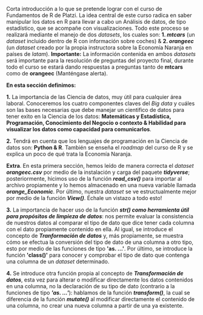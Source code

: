 Corta introducción a lo que se pretende lograr con el curso de Fundamentos de R de Platzi. La idea central de este curso radica en saber manipular los datos en R para llevar a cabo un Análisis de datos, de tipo estadístico, que se acompañe con visualizaciones. Todo este proceso se realizará mediante el manejo de dos _datasets_, los cuales son: **1. _mtcars_** (un _dataset_ incluido dentro de R con información sobre coches) & **2. _orangeec_** (un _dataset_ creado por la propia instructora sobre la Economía Naranja en países de _latam_). **Importante:** La información contenida en ambos _datasets_ será importante para la resolución de preguntas del proyecto final, durante todo el curso se estará dando respuestas a preguntas tanto de **mtcars** como de **orangeec** (Manténgase alerta).

**En esta sección definimos:**

**1.** La importancia de las Ciencia de datos, muy útil para cualquier área laboral. Conoceremos los cuatro componentes claves del _Big data_ y cuáles son las bases necesarias que debe manejar un cientifico de datos para tener exito en la Ciencia de los datos: **Matemáticas y Estadística, Programación, Conocimiento del Negocio o contexto & Habilidad para visualizar los datos como capacidad para comunicarlos**.

**2.** Tendrá en cuenta que los lenguajes de programación en la Ciencia de datos son: **Python & R**. También se enseña el _roadmap_ del curso de R y se explica un poco de qué trata la Economía Naranja.

**Extra**. En esta primera sección, hemos leído de manera correcta el _dataset_ **_orangeec.csv_** por medio de la instalación y carga del paquete **_tidyverse_**; posteriormente, hicimos uso de la función **_read_csv()_** para importar al archivo propiamente y lo hemos almacenado en una nueva variable llamada **_orange_Economic_**. Por último, nuestra _dataset_ se ve estructualmente mejor por medio de la función **_View()_**. Échale un vistazo a todo esto!

**3.** La importancia de hacer uso de la función _**str() como herramienta útil para propósitos de limpieza de datos**_: nos permite evaluar la consistencia de nuestros datos al comparar el tipo de dato que dice tener cada columna con el dato propiamente contenido en ella. Al igual, se introduce el concepto de _**Tranformación de datos**_ y, más propiamente, se muestra cómo se efectua la conversión del tipo de dato de una columna a otro tipo, esto por medio de las funciones de tipo **'as. ...'**. Por último, se introduce la función **'class()'** para conocer y comprobar el tipo de dato que contenga una columna de un _dataset_ determinado.

**4.** Se introduce otra función propia al concepto de _**Transformación de datos**_, esta vez para alterar o modificar directamente los datos contenidos en una columna, no la declaración de su tipo de dato (contrario a la funciones de tipo _**'as. ...'**_): hablamos de la función _**transform()**_, la cual se diferencia de la función _**mutate()**_ al modificar directamente el contenido de una columna, no crear una nueva columna a partir de una ya existente.
